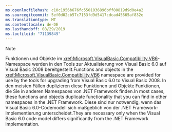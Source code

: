 ```yaml
---
ms.openlocfilehash: c10c1956b676fc5501036896bff80819d9d0e4a2
ms.sourcegitcommit: 5ef0d02cb57c7153fd9d5417cdcad45665af832e
ms.translationtype: MT
ms.contentlocale: de-DE
ms.lasthandoff: 08/29/2019
ms.locfileid: "71139849"
---
```

> [!NOTE]
>  <span data-ttu-id="4e8ef-101">Funktionen und Objekte im <xref:Microsoft.VisualBasic.Compatibility.VB6>-Namespace werden in den Tools zur Aktualisierung von Visual Basic 6.0 auf Visual Basic 2008 bereitgestellt.</span><span class="sxs-lookup"><span data-stu-id="4e8ef-101">Functions and objects in the <xref:Microsoft.VisualBasic.Compatibility.VB6> namespace are provided for use by the tools for upgrading from Visual Basic 6.0 to Visual Basic 2008.</span></span> <span data-ttu-id="4e8ef-102">In den meisten Fällen duplizieren diese Funktionen und Objekte Funktionen, die Sie in anderen Namespaces von .NET Framework finden.</span><span class="sxs-lookup"><span data-stu-id="4e8ef-102">In most cases, these functions and objects duplicate functionality that you can find in other namespaces in the .NET Framework.</span></span> <span data-ttu-id="4e8ef-103">Diese sind nur notwendig, wenn das Visual Basic 6.0-Codemodell sich maßgeblich von der .NET Framework-Implementierung unterscheidet.</span><span class="sxs-lookup"><span data-stu-id="4e8ef-103">They are necessary only when the Visual Basic 6.0 code model differs significantly from the .NET Framework implementation.</span></span>